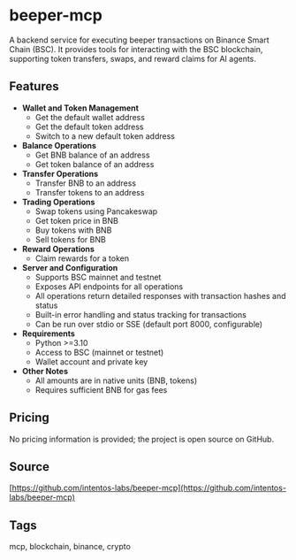 # beeper-mcp

A backend service for executing beeper transactions on Binance Smart Chain (BSC). It provides tools for interacting with the BSC blockchain, supporting token transfers, swaps, and reward claims for AI agents.

## Features
- **Wallet and Token Management**
  - Get the default wallet address
  - Get the default token address
  - Switch to a new default token address
- **Balance Operations**
  - Get BNB balance of an address
  - Get token balance of an address
- **Transfer Operations**
  - Transfer BNB to an address
  - Transfer tokens to an address
- **Trading Operations**
  - Swap tokens using Pancakeswap
  - Get token price in BNB
  - Buy tokens with BNB
  - Sell tokens for BNB
- **Reward Operations**
  - Claim rewards for a token
- **Server and Configuration**
  - Supports BSC mainnet and testnet
  - Exposes API endpoints for all operations
  - All operations return detailed responses with transaction hashes and status
  - Built-in error handling and status tracking for transactions
  - Can be run over stdio or SSE (default port 8000, configurable)
- **Requirements**
  - Python >=3.10
  - Access to BSC (mainnet or testnet)
  - Wallet account and private key
- **Other Notes**
  - All amounts are in native units (BNB, tokens)
  - Requires sufficient BNB for gas fees

## Pricing
No pricing information is provided; the project is open source on GitHub.

## Source
[https://github.com/intentos-labs/beeper-mcp](https://github.com/intentos-labs/beeper-mcp)

## Tags
mcp, blockchain, binance, crypto